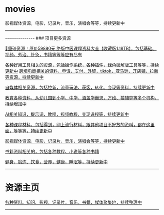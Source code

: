 # movies
影视媒体资源，电影，记录片，音乐，演唱会等等，持续更新中

-------

<ResourceTabs category="movies" :months="['202508', '202507', '202506', '202505']" />
---------------
### 项目更多资源

[🎁重磅资源！原价59880元 绝版中医课程资料大全【收藏版1.18TB】，包括基础、视频、外治、针灸，书籍等等等应有尽有](/chinese-traditional/)

[各种好用工具相关的资源，包括操作系统，各种插件，绿色破解版工具等等，持续更新中](/tools/)
[跨境电商相关的资料，申请，支付、外贸，tiktok，亚马逊，开店铺，拉新等资源，持续更新中](/cross-border/)

[自媒体相关资源，包括拉新，流量玩法、获客，转化、变现等资料，持续更新中](/self-media/)

[ 教育各种资料，从幼儿园到小学、中学，涵盖学而思，万维、猿辅导等多个机构，持续增加中](/edu-knowlege/)

[AI相关知识，提示词，教程，视频教程，变现课程等，持续更新中](/AIknowledge/)

[各种课程材料，包括得到，网上流行材料，跟其他项目不好放的资料，都在这里面，等等等，持续更新中](/curriculum/)

[影视媒体资源，电影，记录片，音乐，演唱会等等，持续更新中](/movies/)

[书籍资料相关的，包括各种教程、小说等各种书籍](/book/)

[健身、锻炼、饮食，营养，健康，睡眠等，持续更新中](/healthy/)

---------------

# 资源主页
[各种资料、知识、影视，记录片，音乐，书籍，媒体聚集地，持续整理中](/)

---------------
